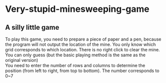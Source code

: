 # Very-stupid-minesweeping-game
## A silly little game  
To play this game, you need to prepare a piece of paper and a pen, because the program will not output the location of the mine. You only know which grid corresponds to which location. There is no right click to clear the mine.   You can only guess (but the basic playing method is the same as the original version)  
You need to enter the number of rows and columns to determine the position (from left to right, from top to bottom). The number corresponds to 0~7
